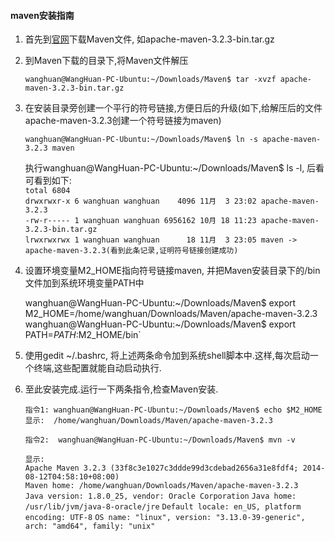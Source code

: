 <h4> <central>maven安装指南</central> </h4>

1. 首先到[官网](http://maven.apache.org/download.cgi)下载Maven文件, 如apache-maven-3.2.3-bin.tar.gz
2. 到Maven下载的目录下,将Maven文件解压  

	`wanghuan@WangHuan-PC-Ubuntu:~/Downloads/Maven$ tar -xvzf apache-maven-3.2.3-bin.tar.gz`  
3. 在安装目录旁创建一个平行的符号链接,方便日后的升级(如下,给解压后的文件apache-maven-3.2.3创建一个符号链接为maven)  

	`wanghuan@WangHuan-PC-Ubuntu:~/Downloads/Maven$ ln -s apache-maven-3.2.3 maven`

	执行wanghuan@WangHuan-PC-Ubuntu:~/Downloads/Maven$ ls -l, 后看可看到如下:  
		`total 6804`  
		`drwxrwxr-x 6 wanghuan wanghuan    4096 11月  3 23:02 apache-maven-3.2.3`  
		`-rw-r----- 1 wanghuan wanghuan 6956162 10月 18 11:23 apache-maven-3.2.3-bin.tar.gz`  
		`lrwxrwxrwx 1 wanghuan wanghuan      18 11月  3 23:05 maven -> apache-maven-3.2.3(看到此条记录,证明符号链接创建成功)`
4. 设置环境变量M2_HOME指向符号链接maven, 并把Maven安装目录下的/bin文件加到系统环境变量PATH中  

	wanghuan@WangHuan-PC-Ubuntu:~/Downloads/Maven$ export M2_HOME=/home/wanghuan/Downloads/Maven/apache-maven-3.2.3`
	`wanghuan@WangHuan-PC-Ubuntu:~/Downloads/Maven$ export PATH=$PATH:$M2_HOME/bin`

5. 使用gedit ~/.bashrc, 将上述两条命令加到系统shell脚本中.这样,每次启动一个终端,这些配置就能自动启动执行.  
6. 至此安装完成.运行一下两条指令,检查Maven安装.  

	`指令1: wanghuan@WangHuan-PC-Ubuntu:~/Downloads/Maven$ echo $M2_HOME`
	`显示:  /home/wanghuan/Downloads/Maven/apache-maven-3.2.3`  

	`指令2:  wanghuan@WangHuan-PC-Ubuntu:~/Downloads/Maven$ mvn -v`

	`显示:`  
	`Apache Maven 3.2.3 (33f8c3e1027c3ddde99d3cdebad2656a31e8fdf4; 2014-08-12T04:58:10+08:00)`  
	`Maven home: /home/wanghuan/Downloads/Maven/apache-maven-3.2.3`  
	`Java version: 1.8.0_25, vendor: Oracle Corporation`
  `Java home: /usr/lib/jvm/java-8-oracle/jre`
	`Default locale: en_US, platform encoding: UTF-8`
	`OS name: "linux", version: "3.13.0-39-generic", arch: "amd64", family: "unix"`   
